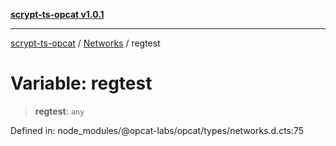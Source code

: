 [**scrypt-ts-opcat v1.0.1**](../../../README.md)

***

[scrypt-ts-opcat](../../../README.md) / [Networks](../README.md) / regtest

# Variable: regtest

> **regtest**: `any`

Defined in: node\_modules/@opcat-labs/opcat/types/networks.d.cts:75
